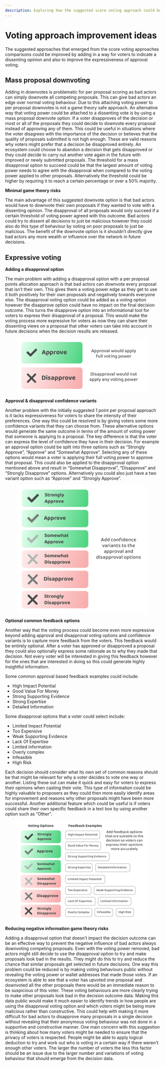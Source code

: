 ```yaml
---
description: Exploring how the suggested score voting approach could be improved
---
```


# Voting approach improvement ideas

The suggested approaches that emerged from the score voting approaches comparisons could be improved by adding in a way for voters to indicate a dissenting opinion and also to improve the expressiveness of approval voting.



## **Mass proposal downvoting**

Adding in downvotes is problematic for per proposal scoring as bad actors can simply downvote all competing proposals. This can give bad actors an edge over normal voting behaviour. Due to this attaching voting power to per proposal downvotes is not a game theory safe approach. An alternative way that voting power could be attached to a dissenting vote is by using a mass proposal downvote option. If a voter disapproves of the decision or most or all of the proposals they could decide to downvote every proposal instead of approving any of them. This could be useful in situations where the voter disagrees with the importance of the decision or believes that the quality of proposals submitted is not high enough. These are valid reasons why voters might prefer that a decision be disapproved entirely. An ecosystem could choose to abandon a decision that gets disapproved or they could decide to carry out another vote again in the future with improved or newly submitted proposals. The threshold for a mass disapproval option to succeed could be that the largest amount of voting power needs to agree with the disapproval when compared to the voting power applied to other proposals. Alternatively the threshold could be higher by requiring it to reach a certain percentage or over a 50% majority.



**Minimal game theory risks**

The main advantage of this suggested downvote option is that bad actors would have to downvote their own proposals if they wanted to vote with a dissenting opinion. The disapproval of all proposals would only succeed if a certain threshold of voting power agreed with this outcome. Bad actors could try to dissent all decisions to just be malicious however they could also do this type of behaviour by voting on poor proposals to just be malicious. The benefit of the downvote option is it shouldn’t directly give bad actors any more wealth or influence over the network in future decisions.



## **Expressive voting**



**Adding a disapproval option**

The main problem with adding a disapproval option with a per proposal points allocation approach is that bad actors can downvote every proposal that isn’t their own. This gives them a voting power edge as they get to use it both positively for their own proposals and negatively towards everyone else. The disapproval voting option could be added as a voting option however the disapprove option could have no impact on the final decision outcome. This turns the disapprove option into an informational tool for voters to express their disapproval of a proposal. This would make the voting process more expressive for voters as now they can share their dissenting views on a proposal that other voters can take into account in future decisions when the decision results are released.

<div align="left">

<figure><img src="../../.gitbook/assets/approval-disapproval-options.png" alt="" width="563"><figcaption></figcaption></figure>

</div>



**Approval & disapproval confidence variants**

Another problem with the initially suggested 1 point per proposal approach is it lacks expressiveness for voters to share the intensity of their preferences. One way this could be resolved is by giving voters some more confidence variants that they can choose from. These alternative options would generate the same outcome in terms of the amount of voting power that someone is applying to a proposal. The key difference is that the voter can express the level of confidence they have in their decision. For example an approval option could be split into three options such as “Strongly Approve”, “Approve” and “Somewhat Approve”. Selecting any of these options would mean a voter is applying their full voting power to approve that proposal. This could also be applied to the disapproval option mentioned above and result in “Somewhat Disapproval”, “Disapprove” and “Strongly Disapprove” options. Alternatively you could also just have a two variant option such as “Approve” and “Strongly Approve”.

<div align="left">

<figure><img src="../../.gitbook/assets/approval-disapproval-confidence-variant-options.png" alt="" width="563"><figcaption></figcaption></figure>

</div>



**Optional common feedback options**

Another way that the voting process could become even more expressive beyond adding approval and disapproval voting options and confidence variants is to capture more feedback from the voters. This feedback would be entirely optional. After a voter has approved or disapproved a proposal they could also optionally express some rationale as to why they made that decision. Not every voter will be interested in giving this feedback however for the ones that are interested in doing so this could generate highly insightful information.



Some common approval based feedback examples could include:

* High Impact Potential
* Good Value For Money
* Strong Supporting Evidence
* Strong Expertise
* Detailed Information



Some disapproval options that a voter could select include:

* Limited Impact Potential
* Too Expensive
* Weak Supporting Evidence
* Lack Of Expertise
* Limited information
* Overly complex
* Infeasible
* High Risk



Each decision should consider what its own set of common reasons should be that might be relevant for why a voter decides to vote one way or another. Listing these out can make it quick and easy for voters to express their opinions when casting their vote. This type of information could be highly valuable to proposers as they could then more easily identify areas for improvement and reasons why other proposals might have been more successful. Another additional feature which could be useful is if voters could share their own specific feedback in a text box by using another option such as “Other”.

<figure><img src="../../.gitbook/assets/approval-disapproval-feedback-examples.png" alt=""><figcaption></figcaption></figure>



**Reducing negative information game theory risks**

Adding a disapproval option that doesn’t impact the decision outcome can be an effective way to prevent the negative influence of bad actors always downvoting competing proposals. Even with the voting power removed, bad actors might still decide to use the disapproval option to try and make proposals look bad in the results. They might do this to try and reduce the chance that similar proposals get selected in future decisions. One way this problem could be reduced is by making voting behaviours public without revealing the voting power or wallet addresses that made those votes. If an ecosystem is able to see that a voter has upvoted one proposal and downvoted all the other proposals there would be an immediate reason to be suspicious of this voter. These voting behaviours are more clearly trying to make other proposals look bad in the decision outcome data. Making this data public would make it much easier to identify trends in how people are using the disapproval voting option and which voters might be being more malicious rather than constructive. This could help with making it more difficult for bad actors to disapprove many proposals in a single decision without revealing that their anonymous voting behaviour was not done in a supportive and constructive manner. One main concern with this suggestion is thinking about how many voters might be needed to ensure that the privacy of voters is respected. People might be able to apply logical deduction to try and work out who is voting in a certain way if there weren't enough other voters. The larger the number of voters the less this factor should be an issue due to the larger number and variations of voting behaviour that should emerge from the decision data.

